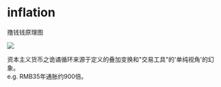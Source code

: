 # inflation
撸钱钱原理图

![](https://raw.githubusercontent.com/fenixnake/inflation/master/inflation.png)

资本主义货币之诡谲循环来源于定义的叠加变换和"交易工具"的'单纯视角'的幻象。  
e.g. RMB35年通胀约900倍。  
